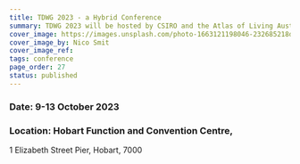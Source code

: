 ```yaml
---
title: TDWG 2023 - a Hybrid Conference
summary: TDWG 2023 will be hosted by CSIRO and the Atlas of Living Australia in Hobart, Tasmania 9-13 October
cover_image: https://images.unsplash.com/photo-1663121198046-232685218db3
cover_image_by: Nico Smit 
cover_image_ref: 
tags: conference
page_order: 27
status: published
---
```


### Date:  9-13 October 2023

### Location:  Hobart Function and Convention Centre, 
1 Elizabeth Street Pier, Hobart, 7000
